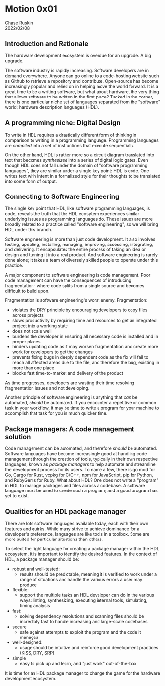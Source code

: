 Motion 0x01
===========
Chase Ruskin  
2022/02/08  

## Introduction and Rationale

The hardware development ecosystem is overdue for an upgrade. A big upgrade.

The software industry is rapidly increasing. Software developers are in demand everywhere. Anyone can go online to a code-hosting website such as Github to retrieve a repository and contribute. Open-source has become increasingly popular and relied on in helping move the world forward. It is a great time to be a writing software, but what about hardware, the very thing that allows software to be written in the first place? Tucked in the corner, there is one particular niche set of languages separated from the "software" world; hardware description languages (HDL).

## A programming niche: Digital Design

To write in HDL requires a drastically different form of thinking in comparison to writing in a programming language. Programming languages are _compiled_ into a set of instructions that execute sequentially.

On the other hand, HDL is rather more so a circuit diagram translated into text that becomes _synthesized_ into a series of digital logic gates. Even though HDL does not fall under the domain of "software programming languages", they are similar under a single key point: HDL is code. One writes text with intent in a formalized style for their thoughts to be translated into some form of output.

## Connecting to Software Engineering

The single key point that HDL, like software programming languages, is code, reveals the truth that the HDL ecosytem experiences similar underlying issues as programming languages do. These issues are more broadly related to a practice called "software engineering", so we will bring HDL under this branch.

Software engineering is more than just code development. It also involves testing, updating, installing, managing, improving, assessing, integrating, and delivering. It encapsulates the entire process of taking an idea or design and turning it into a real product. And software engineering is rarely done alone; it takes a team of diversely skilled people to operate under this practice.

A major component to software engineering is code management. Poor code management can have the consequences of introducing fragmentation- where code splits from a single source and becomes difficult to build upon.

Fragmentation is software engineering's worst enemy. Fragmentation:
- violates the DRY principle by encouraging developers to copy files across projects
- slows productivity by requiring time and resources to get an integrated project into a working state
- does not scale well
- burdens the developer in ensuring all necessary code is installed and in proper places
- hinders updating code as it may worsen fragmentation and create more work for developers to get the changes
- prevents fixing bugs in deeply dependent code as the fix will fail to reach all affected areas due to the file, and therefore the bug, existing in more than one place
- blocks fast time-to-market and delivery of the product

As time progresses, developers are wasting their time resolving fragmentation issues and not developing.

Another principle of software engineering is anything that _can_ be automated, _should_ be automated. If you encounter a repetitive or common task in your workflow, it may be time to write a program for your machine to accomplish that task for you in much quicker time. 

## Package managers: A code management solution

Code management can be automated, and therefore _should_ be automated. Software languages have become increasingly good at handling code management through the creation of tools, typically in their own respective languages, known as _package managers_ to help automate and streamline the development process for its users. To name a few, there is go mod for Go, Cargo for Rust, vcpkg for C/C++, npm for JavaScript, pip for Python, and RubyGems for Ruby. What about HDL? One does not write a "program" in HDL to manage packages and files across a codebase. A software language must be used to create such a program; and a good program has yet to exist.

## Qualities for an HDL package manager

There are lots software languages available today, each with their own features and quirks. While many strive to achieve dominance for a developer's preference, languages are like tools in a toolbox. Some are more suited for particular situations than others.

To select the right language for creating a package manager  within the HDL ecosystem, it is important to identify the desired features. In the context of HDL, a package manager should be:

- robust and well-tested: 
    * results should be predictable, meaning it is verified to work under a range of situations and handle the various errors a user may produce
- flexible: 
    * support the multiple tasks an HDL developer can do in the various ways: linting, synthesizing, executing internal tools, simulating, timing analysis
- fast: 
    * solving dependency resolutions and scanning files should be incredibly fast to handle increasing and large-scale codebases
- secure
    * safe against attempts to exploit the program and the code it manages
- well-designed:
    * usage should be intuitive and reinforce good development practices (KISS, DRY, SRP)
- simple
    * easy to pick up and learn, and "just work" out-of-the-box

 It is time for an HDL package manager to change the game for the hardware development ecosystem.